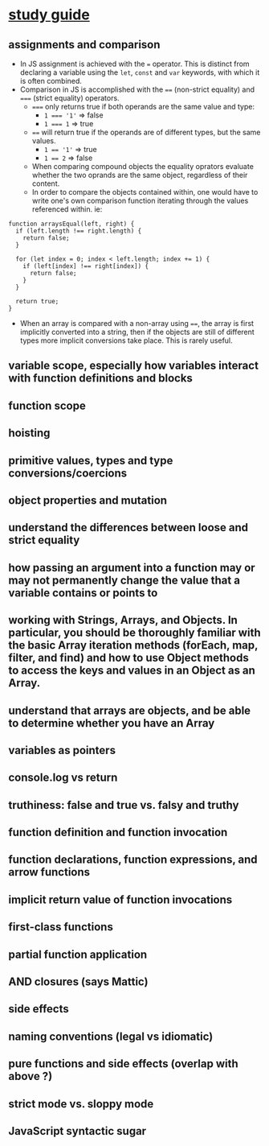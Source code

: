 # [study guide](https://launchschool.com/lessons/56ad2094/assignments/2ec8fa4d)

## assignments and comparison

- In JS assignment is achieved with the `=` operator. This is distinct from declaring a variable using the `let`, `const` and `var` keywords, with which it is often combined.
- Comparison in JS is accomplished with the `==` (non-strict equality) and `===` (strict equality) operators.
  - `===` only returns true if both operands are the same value and type:
    - `1 === '1'` => false
    - `1 === 1` => true
  - `==` will return true if the operands are of different types, but the same values.
    - `1 == '1'` => true
    - `1 == 2` => false
  - When comparing compound objects the equality oprators evaluate whether the two oprands are the same object, regardless of their content.
  - In order to compare the objects contained within, one would have to write one's own comparison function iterating through the values referenced within. ie:

```
function arraysEqual(left, right) {
  if (left.length !== right.length) {
    return false;
  }

  for (let index = 0; index < left.length; index += 1) {
    if (left[index] !== right[index]) {
      return false;
    }
  }

  return true;
}
```

- When an array is compared with a non-array using `==`, the array is first implicitly converted into a string, then if the objects are still of different types more implicit conversions take place. This is rarely useful.

## variable scope, especially how variables interact with function definitions and blocks



## function scope
## hoisting
## primitive values, types and type conversions/coercions
## object properties and mutation
## understand the differences between loose and strict equality
## how passing an argument into a function may or may not permanently change the value that a variable contains or points to
## working with Strings, Arrays, and Objects. In particular, you should be thoroughly familiar with the basic Array iteration methods (forEach, map, filter, and find) and how to use Object methods to access the keys and values in an Object as an Array.
## understand that arrays are objects, and be able to determine whether you have an Array
## variables as pointers
## console.log vs return
## truthiness: false and true vs. falsy and truthy
## function definition and function invocation
## function declarations, function expressions, and arrow functions
## implicit return value of function invocations
## first-class functions
## partial function application
## AND closures (says Mattic)
## side effects
## naming conventions (legal vs idiomatic)
## pure functions and side effects (overlap with above ?)
## strict mode vs. sloppy mode
## JavaScript syntactic sugar

